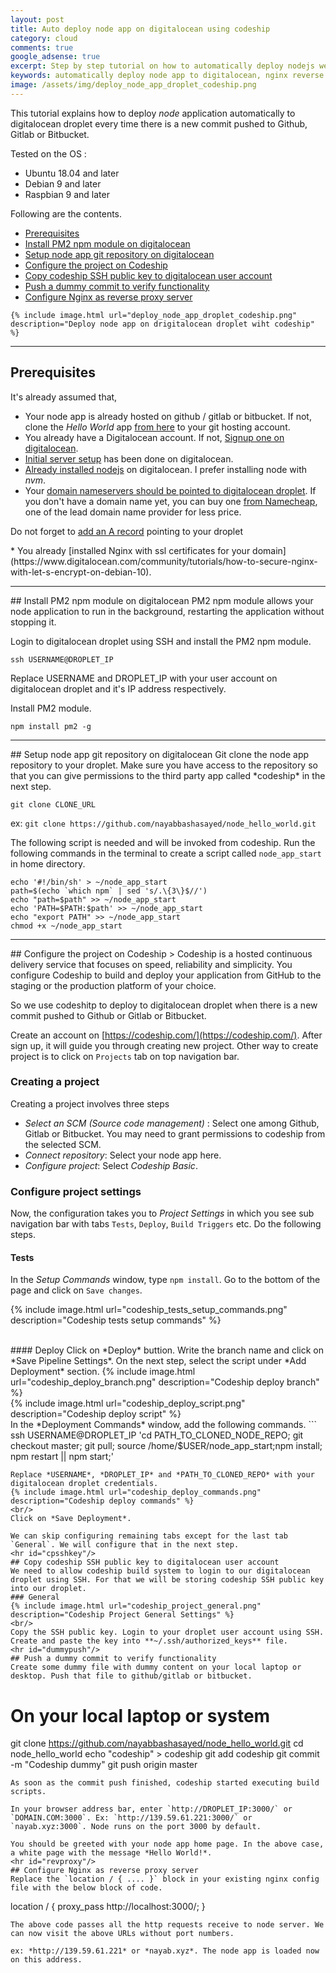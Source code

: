 ```yaml
---
layout: post
title: Auto deploy node app on digitalocean using codeship
category: cloud
comments: true
google_adsense: true
excerpt: Step by step tutorial on how to automatically deploy nodejs web app hosted on github to digitalocean cloud platform using codeship build platform.
keywords: automatically deploy node app to digitalocean, nginx reverse proxy, point name servers to digitalocean, codeship build to digitalocean integration, run node app in the background using pm2, install ssl digitalocean droplet letsencrypt, deploy node app on production server
image: /assets/img/deploy_node_app_droplet_codeship.png
---
```


This tutorial explains how to deploy *node* application automatically to digitalocean droplet every time there is a new commit pushed to Github, Gitlab or Bitbucket.

Tested on the OS :
 * Ubuntu 18.04 and later
 * Debian 9 and later
 * Raspbian 9 and later

Following are the contents.
 * [Prerequisites](#prereq)
 * [Install PM2 npm module on digitalocean](#pm2)
 * [Setup node app git repository on digitalocean](#digirepo)
 * [Configure the project on Codeship](#codeship)
 * [Copy codeship SSH public key to digitalocean user account](#cpsshkey)
 * [Push a dummy commit to verify functionality](#dummypush)
 * [Configure Nginx as reverse proxy server](#revproxy)

`{% include image.html url="deploy_node_app_droplet_codeship.png" description="Deploy node app on drigitalocean droplet wiht codeship" %}`
<hr id="prereq"/>

## Prerequisites
It's already assumed that,
 * Your node app is already hosted on github / gitlab or bitbucket. If not, clone the *Hello World* app [from here](https://github.com/nayabbashasayed/node_hello_world.git) to your git hosting account.
 * You already have a Digitalocean account. If not, [Signup one on digitalocean](https://m.do.co/c/e80679853c2f).
 * [Initial server setup](https://www.digitalocean.com/community/tutorials/initial-server-setup-with-debian-10) has been done on digitalocean.
 * [Already installed nodejs](https://www.digitalocean.com/community/tutorials/how-to-install-node-js-on-debian-10) on digitalocean. I prefer installing node with *nvm*.
 * Your [domain nameservers should be pointed to digitalocean droplet](https://www.digitalocean.com/community/tutorials/how-to-point-to-digitalocean-nameservers-from-common-domain-registrars). If you don't have a domain name yet, you can buy one [from Namecheap](https://namecheap.pxf.io/m356a), one of the lead domain name provider for less price.
<p class="isa_warning">Do not forget to <a href="https://www.digitalocean.com/docs/networking/dns/how-to/manage-records/#a-records)">add an A record</a> pointing to your droplet</p>
 * You already [installed Nginx with ssl certificates for your domain](https://www.digitalocean.com/community/tutorials/how-to-secure-nginx-with-let-s-encrypt-on-debian-10).

<hr id="pm2"/>
## Install PM2 npm module on digitalocean
PM2 npm module allows your node application to run in the background, restarting the application without stopping it.

Login to digitalocean droplet using SSH and install the PM2 npm module.
```
ssh USERNAME@DROPLET_IP
```
Replace USERNAME and DROPLET_IP with your user account on digitalocean droplet and it's IP address respectively.

Install PM2 module.
```
npm install pm2 -g
```
<hr id="digirepo"/>
## Setup node app git repository on digitalocean
Git clone the node app repository to your droplet. Make sure you have access to the repository so that you can give permissions to the third party app called *codeship* in the next step.

```
git clone CLONE_URL
```
ex: `git clone https://github.com/nayabbashasayed/node_hello_world.git`

The following script is needed and will be invoked from codeship. Run the following commands in the terminal to create a script called `node_app_start` in home directory.
```
echo '#!/bin/sh' > ~/node_app_start
path=$(echo `which npm` | sed 's/.\{3\}$//')
echo "path=$path" >> ~/node_app_start
echo 'PATH=$PATH:$path' >> ~/node_app_start
echo "export PATH" >> ~/node_app_start
chmod +x ~/node_app_start 
```
<hr id="codeship"/>
## Configure the project on Codeship
> Codeship is a hosted continuous delivery service that focuses on speed, reliability and simplicity. You configure Codeship to build and deploy your application from GitHub to the staging or the production platform of your choice.

So we use codeshitp to deploy to digitalocean droplet when there is a new commit pushed to Github or Gitlab or Bitbucket.

Create an account on [https://codeship.com/](https://codeship.com/). After sign up, it will guide you through creating new project. Other way to create project is to click on `Projects` tab on top navigation bar.

### Creating a project
Creating a project involves three steps
 * *Select an SCM (Source code management)* : Select one among Github, Gitlab or Bitbucket. You may need to grant permissions to codeship from the selected SCM.
 * *Connect repository*: Select your node app here.
 * *Configure project*: Select *Codeship Basic*.

### Configure project settings
Now, the configuration takes you to *Project Settings* in which you see sub navigation bar with tabs `Tests`, `Deploy`, `Build Triggers` etc. Do the following steps.
#### Tests
In the *Setup Commands* window, type `npm install`. Go to the bottom of the page and click on `Save changes`.

{% include image.html url="codeship_tests_setup_commands.png" description="Codeship tests setup commands" %}

<br/>
#### Deploy
Click on *Deploy* buttion. Write the branch name and click on *Save Pipeline Settings*. On the next step, select the script under *Add Deployment* section.
{% include image.html url="codeship_deploy_branch.png" description="Codeship deploy branch" %}
<br/>
{% include image.html url="codeship_deploy_script.png" description="Codeship deploy script" %}
<br/>
 In the *Deployment Commands* window, add the following commands.
```
ssh USERNAME@DROPLET_IP 'cd PATH_TO_CLONED_NODE_REPO; git checkout master; git pull; source /home/$USER/node_app_start;npm install; npm restart || npm start;'

```
Replace *USERNAME*, *DROPLET_IP* and *PATH_TO_CLONED_REPO* with your digitalocean droplet credentials.
{% include image.html url="codeship_deploy_commands.png" description="Codeship deploy commands" %}
<br/>
Click on *Save Deployment*.

We can skip configuring remaining tabs except for the last tab `General`. We will configure that in the next step.
<hr id="cpsshkey"/>
## Copy codeship SSH public key to digitalocean user account
We need to allow codeship build system to login to our digitalocean droplet using SSH. For that we will be storing codeship SSH public key into our droplet.
### General
{% include image.html url="codeship_project_general.png" description="Codeship Project General Settings" %}
<br/>
Copy the SSH public key. Login to your droplet user account using SSH. Create and paste the key into **~/.ssh/authorized_keys** file.
<hr id="dummypush"/>
## Push a dummy commit to verify functionality
Create some dummy file with dummy content on your local laptop or desktop. Push that file to github/gitlab or bitbucket.

```
# On your local laptop or system
git clone https://github.com/nayabbashasayed/node_hello_world.git
cd node_hello_world
echo "codeship" > codeship
git add codeship
git commit -m "Codeship dummy"
git push origin master
```
As soon as the commit push finished, codeship started executing build scripts.

In your browser address bar, enter `http://DROPLET_IP:3000/` or `DOMAIN.COM:3000`. Ex: `http://139.59.61.221:3000/` or `nayab.xyz:3000`. Node runs on the port 3000 by default.

You should be greeted with your node app home page. In the above case, a white page with the message *Hello World!*.
<hr id="revproxy"/>
## Configure Nginx as reverse proxy server
Replace the `location / { .... }` block in your existing nginx config file with the below block of code.
```
  location / {
      proxy_pass http://localhost:3000/;
  }
```
The above code passes all the http requests receive to node server. We can now visit the above URLs without port numbers.

ex: *http://139.59.61.221* or *nayab.xyz*. The node app is loaded now on this address.

